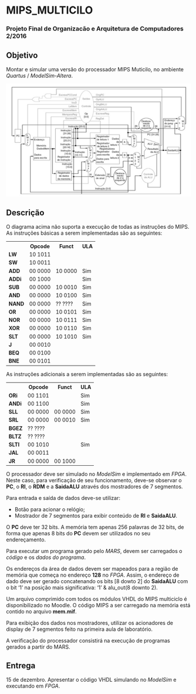 # MIPS_MULTICILO
### Projeto Final de Organizacão e Arquitetura de Computadores 2/2016

## Objetivo
Montar e simular uma versão do processador MIPS Muticilo, no ambiente *Quartus* / *ModelSim-Altera*.

<p align="center">
  <img src="mips_multiciclo.png">
</p>

## Descrição
O diagrama acima não suporta a execução de todas as instruções do MIPS. As instruções
básicas a serem implementadas são as seguintes:

<table align="center">
  <tr>
    <th></th>
    <th>Opcode</th>
    <th>Funct</th>
    <th>ULA</th>
  </tr>
  <tr>
    <td><b>LW</b></td>
    <td>10 1011</td>
    <td></td>
    <td></td>
  </tr>
  <tr>
    <td><b>SW</b></td>
    <td>10 0011</td>
    <td></td>
    <td></td>
  </tr>
  <tr>
    <td><b>ADD</b></td>
    <td>00 0000</td>
    <td>10 0000</td>
    <td>Sim</td>
  </tr>  
  <tr>
    <td><b>ADDi</b></td>
    <td>00 1000</td>
    <td></td>
    <td>Sim</td>
  </tr>  
  <tr>
    <td><b>SUB</b></td>
    <td>00 0000</td>
    <td>10 0010</td>
    <td>Sim</td>
  </tr> 
  <tr>
    <td><b>AND</b></td>
    <td>00 0000</td>
    <td>10 0100</td>
    <td>Sim</td>
  </tr>   
  <tr>
    <td><b>NAND</b></td>
    <td>00 0000</td>
    <td>?? ????</td>
    <td>Sim</td>
  </tr>    
  <tr>
    <td><b>OR</b></td>
    <td>00 0000</td>
    <td>10 0101</td>
    <td>Sim</td>
  </tr> 
  <tr>
    <td><b>NOR</b></td>
    <td>00 0000</td>
    <td>10 0111</td>
    <td>Sim</td>
  </tr>   
  <tr>
    <td><b>XOR</b></td>
    <td>00 0000</td>
    <td>10 0110</td>
    <td>Sim</td>
  </tr>    
  <tr>
    <td><b>SLT</b></td>
    <td>00 0000</td>
    <td>10 1010</td>
    <td>Sim</td>
  </tr>
  <tr>
    <td><b>J</b></td>
    <td>00 0010</td>
    <td></td>
    <td></td>
  </tr>  
  <tr>
    <td><b>BEQ</b></td>
    <td>00 0100</td>
    <td></td>
    <td></td>
  </tr> 
  <tr>
    <td><b>BNE</b></td>
    <td>00 0101</td>
    <td></td>
    <td></td>
  </tr>    
</table>

As instruções adicionais a serem implementadas são as seguintes:
<table align="center">
  <tr>
    <th></th>
    <th>Opcode</th>
    <th>Funct</th>
    <th>ULA</th>
  </tr>
  <tr>
    <td><b>ORi</b></td>
    <td>00 1101</td>
    <td></td>
    <td>Sim</td>
  </tr>
  <tr>
    <td><b>ANDi</b></td>
    <td>00 1100</td>
    <td></td>
    <td>Sim</td>
  </tr>  
  <tr>
    <td><b>SLL</b></td>
    <td>00 0000</td>
    <td>00 0000</td>
    <td>Sim</td>
  </tr>  
  <tr>
    <td><b>SRL</b></td>
    <td>00 0000</td>
    <td>00 0010</td>
    <td>Sim</td>
  </tr>
  <tr>
    <td><b>BGEZ</b></td>
    <td>?? ????</td>
    <td></td>
    <td></td>
  </tr> 
  <tr>
    <td><b>BLTZ</b></td>
    <td>?? ????</td>
    <td></td>
    <td></td>
  </tr>  
  <tr>
    <td><b>SLTI</b></td>
    <td>00 1010</td>
    <td></td>
    <td>Sim</td>
  </tr>    
  <tr>
    <td><b>JAL</b></td>
    <td>00 0011</td>
    <td></td>
    <td></td>
  </tr> 
  <tr>
    <td><b>JR</b></td>
    <td>00 0000</td>
    <td>00 1000</td>
    <td></td>
  </tr>    
</table>

O processador deve ser simulado no *ModelSim* e implementado em *FPGA*. Neste caso, para verificação de seu funcionamento, deve-se observar o **PC**, o **RI**, o **RDM** e a **SaidaALU** através dos mostradores de 7 segmentos.

Para entrada e saída de dados deve-se utilizar:
 - Botão para acionar o relógio;
 - Mostrador de 7 segmentos para exibir conteúdo de **RI** e **SaidaALU**.
 
O **PC** deve ter 32 bits. A memória tem apenas 256 palavras de 32 bits, de forma que apenas 8 bits do **PC** devem ser utilizados no seu endereçamento. 

Para executar um programa gerado pelo *MARS*, devem ser carregados o *código* e os *dados do programa*.

Os endereços da área de dados devem ser mapeados para a região de memória que
começa no endereço **128** no *FPGA*. Assim, o endereço de dado deve ser gerado
concatenando os bits [8 dowto 2] do **SaidaALU** com o bit ‘1’ na
posição mais significativa: ‘1’ & alu_out(8 downto 2).

Um arquivo comprimido com todos os módulos VHDL do MIPS multiciclo é
disponibilizado no Moodle. O código MIPS a ser carregado na memória está contido no
arquivo **mem.mif**.

Para exibição dos dados nos mostradores, utilizar os acionadores de display de 7
segmentos feito na primeira aula de laboratório.

A verificação do processador consistirá na execução de programas gerados a partir do
MARS.

## Entrega
15 de dezembro. Apresentar o código VHDL simulando no *ModelSim* e
executando em *FPGA*.
